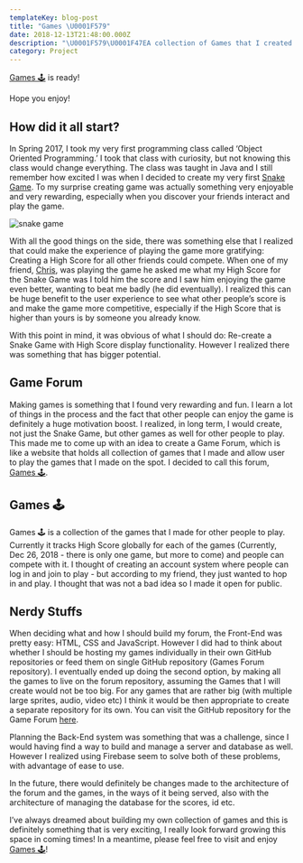 ```yaml
---
templateKey: blog-post
title: "Games \U0001F579"
date: 2018-12-13T21:48:00.000Z
description: "\U0001F579\U0001F47EA collection of Games that I created with \U0001F4BB"
category: Project
---
```

[Games 🕹](https://withoutwax.github.io/Games/) is ready!

Hope you enjoy!

## How did it all start?

In Spring 2017, I took my very first programming class called ‘Object Oriented Programming.’ I took that class with curiosity, but not knowing this class would change everything. The class was taught in Java and I still remember how excited I was when I decided to create my very first [Snake Game](https://www.openprocessing.org/sketch/426667). To my surprise creating game was actually something very enjoyable and very rewarding, especially when you discover your friends interact and play the game.

![snake game](/img/screen-shot-2018-12-26-at-12.57.27-am.png "Snake Game")

With all the good things on the side, there was something else that I realized that could make the experience of playing the game more gratifying: Creating a High Score for all other friends could compete. When one of my friend, [Chris](https://www.chriszhu-design.com/), was playing the game he asked me what my High Score for the Snake Game was I told him the score and I saw him enjoying the game even better, wanting to beat me badly (he did eventually). I realized this can be huge benefit to the user experience to see what other people’s score is and make the game more competitive, especially if the High Score that is higher than yours is by someone you already know.

With this point in mind, it was obvious of what I should do: Re-create a Snake Game with High Score display functionality. However I realized there was something that has bigger potential.

## Game Forum

Making games is something that I found very rewarding and fun. I learn a lot of things in the process and the fact that other people can enjoy the game is definitely a huge motivation boost. I realized, in long term, I would create, not just the Snake Game, but other games as well for other people to play. This made me to come up with an idea to create a Game Forum, which is like a website that holds all collection of games that I made and allow user to play the games that I made on the spot. I decided to call this forum, [Games 🕹](https://withoutwax.github.io/Games/).

## Games 🕹

Games 🕹 is a collection of the games that I made for other people to play. Currently it tracks High Score globally for each of the games (Currently, Dec 26, 2018 - there is only one game, but more to come) and people can compete with it. I thought of creating an account system where people can log in and join to play - but according to my friend, they just wanted to hop in and play. I thought that was not a bad idea so I made it open for public. 



## Nerdy Stuffs

When deciding what and how I should build my forum, the Front-End was pretty easy: HTML, CSS and JavaScript. However I did had to think about whether I should be hosting my games individually in their own GitHub repositories or feed them on single GitHub repository (Games Forum repository). I eventually ended up doing the second option, by making all the games to live on the forum repository, assuming the Games that I will create would not be too big. For any games that are rather big (with multiple large sprites, audio, video etc) I think it would be then appropriate to create a separate repository for its own. You can visit the GitHub repository for the Game Forum [here](https://github.com/withoutwax/Games).

Planning the Back-End system was something that was a challenge, since I would having find a way to build and manage a server and database as well. However I realized using Firebase seem to solve both of these problems, with advantage of ease to use.

In the future, there would definitely be changes made to the architecture of the forum and the games, in the ways of it being served, also with the architecture of managing the database for the scores, id etc.

I’ve always dreamed about building my own collection of games and this is definitely something that is very exciting, I really look forward growing this space in coming times! In a meantime, please feel free to visit and enjoy [Games 🕹](https://withoutwax.github.io/Games/)!
